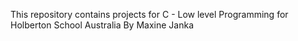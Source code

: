 This repository contains projects for C - Low level Programming for Holberton School Australia
By Maxine Janka
